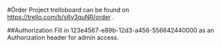 #Örder
Project trelloboard can be found on https://trello.com/b/s6v3quNR/order .

##Authorization
Fill in 123e4567-e89b-12d3-a456-556642440000 as an Authorization header for admin access.